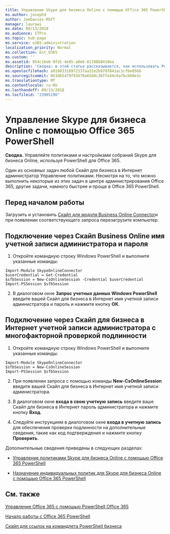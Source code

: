 ```yaml
---
title: Управление Skype для бизнеса Online с помощью Office 365 PowerShell
ms.author: josephd
author: JoeDavies-MSFT
manager: laurawi
ms.date: 09/13/2018
ms.audience: ITPro
ms.topic: hub-page
ms.service: o365-administration
localization_priority: Normal
ms.collection: Ent_O365
ms.custom: ''
ms.assetid: 054c16e6-9fd1-4e85-a0e6-81788b8410ea
description: 'Сводка: в этой статье рассказывается, как использовать PowerShell в Office 365 для управления параметрами политик, индивидуальных политик для пользователей и собраний в Skype для бизнеса Online.'
ms.openlocfilehash: a91803316972337aa31e2b979f841ac1cfbe8566
ms.sourcegitcommit: 053db5479f93478a65d4c36ffe44c6a7bcb60e3c
ms.translationtype: MT
ms.contentlocale: ru-RU
ms.lasthandoff: 09/13/2018
ms.locfileid: "23965196"
---
```

# <a name="manage-skype-for-business-online-with-office-365-powershell"></a>Управление Skype для бизнеса Online с помощью Office 365 PowerShell

 **Сводка.** Управляйте политиками и настройками собраний Skype для бизнеса Online, используя PowerShell для Office 365.
  
Один из основных задач любой Скайп для бизнеса в Интернет администратор Управление политиками. Несмотря на то, что можно выполнить некоторые из этих задач в центре администрирования Office 365, другие задачи, намного быстрее и проще в Office 365 PowerShell. 

## <a name="before-you-start"></a>Перед началом работы

Загрузить и установить [Скайп для модуля Business Online Connector](https://www.microsoft.com/en-us/download/details.aspx?id=39366)и при появлении соответствующего запроса перезагрузите компьютер.


## <a name="connect-using-a-skype-for-business-online-administrator-account-name-and-password"></a>Подключение через Скайп Business Online имя учетной записи администратора и пароля

1. Откройте командную строку Windows PowerShell и выполните указанные команды: 
    
  ```
  Import-Module SkypeOnlineConnector
  $userCredential = Get-Credential
  $sfbSession = New-CsOnlineSession -Credential $userCredential
  Import-PSSession $sfbSession
  ```

2. В диалоговом окне **Запрос учетных данных Windows PowerShell** введите вашей Скайп для бизнеса в Интернет имя учетной записи администратора и пароль и нажмите кнопку **ОК**.


## <a name="connect-using-a-skype-for-business-online-administrator-account-with-multifactor-authentication"></a>Подключение через Скайп для бизнеса в Интернет учетной записи администратора с многофакторной проверкой подлинности

1. Откройте командную строку Windows PowerShell и выполните указанные команды:

  ```
  Import-Module SkypeOnlineConnector
  $sfbSession = New-CsOnlineSession
  Import-PSSession $sfbSession
  ```

2. При появлении запроса с помощью команды **New-CsOnlineSession** введите вашей Скайп для бизнеса в Интернет имя учетной записи администратора.

3. В диалоговом окне **входа в свою учетную запись** введите ваше Скайп для бизнеса в Интернет пароль администратора и нажмите кнопку **Вход**.

4. Следуйте инструкциям в диалоговом окне **входа в учетную запись** для обеспечения проверки подлинности на дополнительные сведения, такие как код подтверждения и нажмите кнопку **Проверить**.

Дополнительные сведения приведены в следующих разделах:
  
- [Управление политиками Skype для бизнеса Online с помощью Office 365 PowerShell](manage-skype-for-business-online-policies-with-office-365-powershell.md)
    
- [Назначение индивидуальных политик для Skype для бизнеса Online с помощью Office 365 PowerShell](assign-per-user-skype-for-business-online-policies-with-office-365-powershell.md)
    
## <a name="see-also"></a>См. также

[Управление Office 365 с помощью PowerShell Office 365](manage-office-365-with-office-365-powershell.md)
  
[Начало работы с Office 365 PowerShell](getting-started-with-office-365-powershell.md)

[Скайп для ссылок на командлета PowerShell бизнеса](https://docs.microsoft.com/powershell/module/skype/?view=skype-ps)

